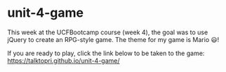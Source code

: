 # unit-4-game

This week at the UCFBootcamp course (week 4), the goal was to use jQuery to create an RPG-style game. 
The theme for my game is Mario :smiley:!

If you are ready to play, click the link below to be taken to the game:   
https://talktopri.github.io/unit-4-game/
